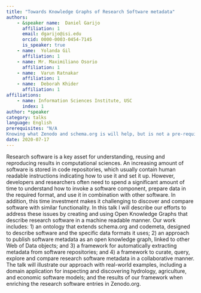 ```yaml
---
title: "Towards Knowledge Graphs of Research Software metadata"
authors:
    - &speaker name:  Daniel Garijo
      affiliation: 1
      email: dgarijo@isi.edu
      orcid: 0000-0003-0454-7145
      is_speaker: true
    - name:  Yolanda Gil
      affiliation: 1
    - name: Mr. Maximiliano Osorio
      affiliation: 1
    - name:  Varun Ratnakar
      affiliation: 1
    - name:  Deborah Khider
      affiliation: 1
affiliations:
    - name: Information Sciences Institute, USC
      index: 1
author: *speaker
category: talks
language: English
prerequisites: "N/A
Knowing what Zenodo and schema.org is will help, but is not a pre-requisite."
date: 2020-07-17
---
```

Research software is a key asset for understanding, reusing and reproducing results in computational sciences. An increasing amount of software is stored in code repositories, which usually contain human readable instructions indicating how to use it and set it up. However, developers and researchers often need to spend a significant amount of time to understand how to invoke a software component, prepare data in the required format, and use it in combination with other software. In addition, this time investment makes it challenging to discover and compare software with similar functionality. In this talk I will describe our efforts to address these issues by creating and using Open Knowledge Graphs that describe research software in a machine readable manner. Our work includes: 1) an ontology that extends schema.org and codemeta, designed to describe software and the specific data formats it uses; 2) an approach to publish software metadata as an open knowledge graph, linked to other Web of Data objects; and 3) a framework for automatically extracting metadata from software repositories; and 4) a framework to curate, query, explore and compare research software metadata in a collaborative manner. The talk will illustrate our approach with real-world examples, including a domain application for inspecting and discovering hydrology, agriculture, and economic software models; and the results of our framework when enriching the research software entries in Zenodo.org.
